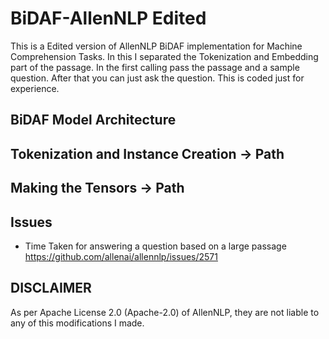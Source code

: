 # BiDAF-AllenNLP Edited
This is a Edited version of AllenNLP BiDAF implementation for Machine Comprehension Tasks. In this I separated the Tokenization and Embedding part of the passage. In the first calling pass the passage and a sample question. After that you can just ask the question. This is coded just for experience.

## BiDAF Model Architecture

## Tokenization and Instance Creation -> Path

## Making the Tensors -> Path

## Issues

* Time Taken for answering a question based on a large passage
https://github.com/allenai/allennlp/issues/2571

<!-- 
```Changeable Thresholds:
emotion_weight = 0.6 	//values between 0 to 1
pose_weight = 0.4	//values between 0 to 1

emotion_marks = | emo_positive - total_sentiment | * emotion_weight
guesture_marks = gues_positive * pose_weight

overall_marks = emotion_marks + guesture_marks
``` -->

## DISCLAIMER
As per Apache License 2.0 (Apache-2.0) of AllenNLP, they are not liable to any of this modifications I made. 